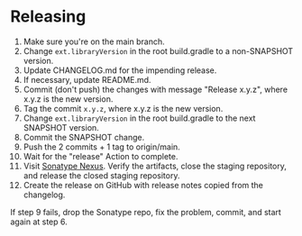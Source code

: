 # Releasing

 1. Make sure you're on the main branch.
 2. Change `ext.libraryVersion` in the root build.gradle to a non-SNAPSHOT version.
 3. Update CHANGELOG.md for the impending release.
 4. If necessary, update README.md.
 5. Commit (don't push) the changes with message "Release x.y.z", where x.y.z is the new version.
 6. Tag the commit `x.y.z`, where x.y.z is the new version.
 7. Change `ext.libraryVersion` in the root build.gradle to the next SNAPSHOT version.
 8. Commit the SNAPSHOT change.
 9. Push the 2 commits + 1 tag to origin/main.
10. Wait for the "release" Action to complete.
11. Visit [Sonatype Nexus](https://oss.sonatype.org/#stagingRepositories). Verify the artifacts,
    close the staging repository, and release the closed staging repository.
12. Create the release on GitHub with release notes copied from the changelog.

If step 9 fails, drop the Sonatype repo, fix the problem, commit, and start again at step 6.
